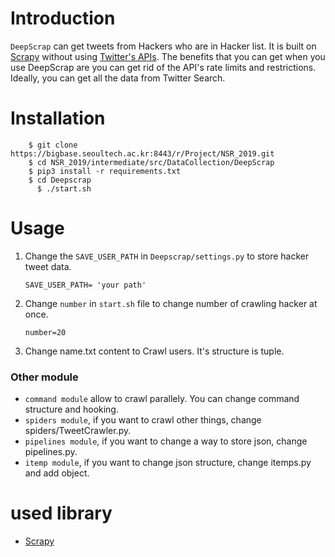 # Introduction

`DeepScrap` can get tweets from Hackers who are in Hacker list.
It is built on [Scrapy](http://scrapy.org/) without using [Twitter's APIs](https://dev.twitter.com/rest/public).
The benefits that you can get when you use DeepScrap are you can get rid of the API's rate limits and restrictions. Ideally, you can get all the data from Twitter Search.

# Installation

```
    $ git clone https://bigbase.seoultech.ac.kr:8443/r/Project/NSR_2019.git
    $ cd NSR_2019/intermediate/src/DataCollection/DeepScrap
    $ pip3 install -r requirements.txt
    $ cd Deepscrap
	  $ ./start.sh
```

# Usage

1.  Change the `SAVE_USER_PATH` in `Deepscrap/settings.py` to store hacker tweet data.

        SAVE_USER_PATH= 'your path'

2.  Change `number` in `start.sh` file to change number of crawling hacker at once.

        number=20

3.  Change name.txt content to Crawl users. It's structure is tuple.

### Other module

-   `command module` allow to crawl parallely. You can change command structure and hooking.
-   `spiders module`, if you want to crawl other things, change spiders/TweetCrawler.py.
-   `pipelines module`, if you want to change a way to store json, change pipelines.py.
-   `itemp module`, if you want to change json structure, change itemps.py and add object.

# used library

-   [Scrapy](https://scrapy.org/)
